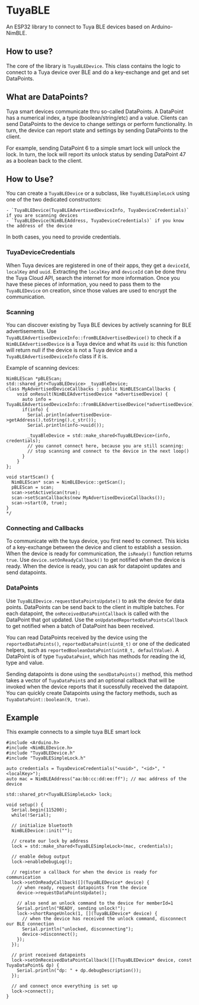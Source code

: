 # TuyaBLE

An ESP32 library to connect to Tuya BLE devices based on Arduino-NimBLE.

## How to use?

The core of the library is `TuyaBLEDevice`. This class contains the logic to connect to a Tuya device over BLE and do a key-exchange and get and set DataPoints.

## What are DataPoints?

Tuya smart devices communicate thru so-called DataPoints. A DataPoint has a numerical index, a type (boolean/string/etc) and a value. Clients can send DataPoints to
the device to change settings or perform functionality. In turn, the device can report state and settings by sending DataPoints to the client.

For example, sending DataPoint 6 to a simple smart lock will unlock the lock. In turn, the lock will report its unlock status by sending DataPoint 47 as a boolean back 
to the client.

## How to Use?

You can create a `TuyaBLEDevice` or a subclass, like `TuyaBLESimpleLock` using one of the two dedicated constructors:

    - `TuyaBLEDevice(TuyaBLEAdvertisedDeviceInfo, TuyaDeviceCredentials)` if you are scanning devices
    - `TuyaBLEDevice(NimBLEAddress, TuyaDeviceCredentials)` if you know the address of the device

In both cases, you need to provide credentials.

### TuyaDeviceCredentials

When Tuya devices are registered in one of their apps, they get a `deviceId`, `localKey` and `uuid`. Extracting the `localKey` and `deviceId` can be done thru the Tuya Cloud API, search the internet for more information. Once you have these pieces of information, you need to pass them to the `TuyaBLEDevice` on creation, since those values are used to encrypt the communication.


### Scanning

You can discover existing by Tuya BLE devices by actively scanning for BLE advertisements. Use `TuyaBLEAdvertisedDeviceInfo::fromBLEAdvertisedDevice()` to check if a `NimBLEAdvertisedDevice` is a Tuya device and what its `uuid` is: this function will return null if the device is not a Tuya device and a `TuyaBLEAdvertisedDeviceInfo` class if it is.


Example of scanning devices:
```
NimBLEScan *pBLEScan;
std::shared_ptr<TuyaBLEDevice> _tuyaBleDevice;
class MyAdvertisedDeviceCallbacks : public NimBLEScanCallbacks {
    void onResult(NimBLEAdvertisedDevice *advertisedDevice) {
      auto info = TuyaBLEAdvertisedDeviceInfo::fromBLEAdvertisedDevice(*advertisedDevice);
      if(info) {
        Serial.println(advertisedDevice->getAddress().toString().c_str());
        Serial.println(info->uuid());

        _tuyaBleDevice = std::make_shared<TuyaBLEDevice>(info, credentials);
        // you cannot connect here, because you are still scanning:
        // stop scanning and connect to the device in the next loop()
      }
    }
};

void startScan() {
  NimBLEScan* scan = NimBLEDevice::getScan();
  pBLEScan = scan;
  scan->setActiveScan(true);
  scan->setScanCallbacks(new MyAdvertisedDeviceCallbacks());
  scan->start(0, true);
}
*/
```

### Connecting and Callbacks

To communicate with the tuya device, you first need to connect. This kicks of a key-exchange between the device and client to establish a session. When the device is ready for communication, the `isReady()` function returns `true`. Use `device.setOnReadyCallback()` to get notified when the device is ready. When the device is ready, you can ask for datapoint updates and send datapoints.

### DataPoints

Use `TuyaBLEDevice.requestDataPointsUpdate()` to ask the device for data points. DataPoints can be send back to the client in multiple batches. For each datapoint, the `onReceivedDataPointCallback` is called with the DataPoint that got updated. Use the `onUpdatedReportedDataPointsCallback` to get notified when a batch of DataPoint has been received.

You can read DataPoints received by the device using the `reportedDataPoints()`, `reportedDataPoint(uint8_t)` or one of the dedicated helpers, such as `reportedBooleanDataPoint(uint8_t, defaultValue)`. A DataPoint is of type `TuyaDataPoint`, which has methods for reading the id, type and value.

Sending datapoints is done using the `sendDataPoints()` method, this method takes a vector of `TuyaDataPoint`s and an optional callback that will be invoked when the device reports that it sucessfully received the datapoint. You can quickly create Datapoints using the factory methods, such as `TuyaDataPoint::boolean(9, true)`.


## Example

This example connects to a simple tuya BLE smart lock
```
#include <Arduino.h>
#include <NimBLEDevice.h>
#include "TuyaBLEDevice.h"
#include "TuyaBLESimpleLock.h"

auto credentials = TuyaDeviceCredentials("<uuid>", "<id>", "<localKey>");
auto mac = NimBLEAddress("aa:bb:cc:dd:ee:ff"); // mac address of the device

std::shared_ptr<TuyaBLESimpleLock> lock;

void setup() {
  Serial.begin(115200);
  while(!Serial);

  // initialize bluetooth
  NimBLEDevice::init("");

  // create our lock by address
  lock = std::make_shared<TuyaBLESimpleLock>(mac, credentials);

  // enable debug output
  lock->enableDebugLog();

  // register a callback for when the device is ready for communication
  lock->setOnReadyCallback([](TuyaBLEDevice* device) {
    // when ready, request datapoints from the device
    device->requestDataPointsUpdate();

    // also send an unlock command to the device for memberId=1
    Serial.println("READY, sending unlock!");
    lock->shortRangeUnlock(1, [](TuyaBLEDevice* device) {
      // when the device has received the unlock command, disconnect our BLE connection
      Serial.println("unlocked, disconnecting");
      device->disconnect();
    });
  });

  // print received datapoints
  lock->setOnReceivedDataPointCallback([](TuyaBLEDevice* device, const TuyaDataPoint& dp) {
    Serial.println("dp: " + dp.debugDescription());
  });

  // and connect once everything is set up
  lock->connect();
}

```